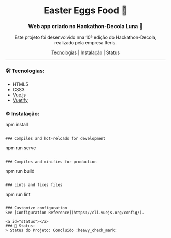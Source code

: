 <h1 align="center">Easter Eggs Food 🐰</h1>

<h3 align="center">Web app criado no Hackathon-Decola Luna 🚀</h3>

<p align="center">Este projeto foi desenvolvido nna 10ª edição do Hackathon-Decola, realizado pela empresa Iteris.</p>
<p align="center"><a href="#tecnologias">Tecnologias</a> | <a herf="#instalacao">Instalação</a> | <a herf="#status">Status</a></p>

---
<a id="tecnologias"></a>
### 🛠 Tecnologias:
- HTML5
- CSS3
- [Vue.js](https://vuejs.org/)
- [Vuetify](https://vuetifyjs.com/en/)


<a id="instalacao"></a>
### ⚙ Instalação:

npm install
```

### Compiles and hot-reloads for development
```
npm run serve
```

### Compiles and minifies for production
```
npm run build
```

### Lints and fixes files
```
npm run lint
```

### Customize configuration
See [Configuration Reference](https://cli.vuejs.org/config/).

<a id="status"></a>
### 🚀 Status:
> Status do Projeto: Concluido :heavy_check_mark:
